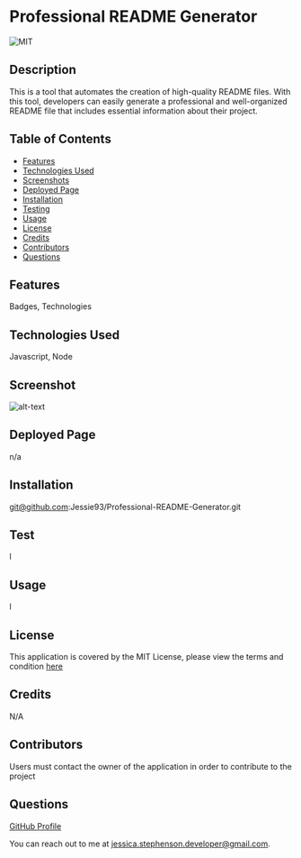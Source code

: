# Professional README Generator



  ![MIT](https://img.shields.io/badge/License-MIT-yellow.svg)



## Description
This is a tool that automates the creation of high-quality README files. With this tool, developers can easily generate a professional and well-organized README file that includes essential information about their project.

## Table of Contents
* [Features](#features)
* [Technologies Used](#technologiesUsed)
* [Screenshots](#screenshot)
* [Deployed Page](#deployedPage)
* [Installation](#installation)
* [Testing](#testing)
* [Usage](#usage)
* [License](#license)
* [Credits](#credits)
* [Contributors](#contributors)
* [Questions](#questions)

## Features
Badges, Technologies

## Technologies Used
Javascript, Node

## Screenshot
![alt-text](l)

## Deployed Page
n/a

## Installation
git@github.com:Jessie93/Professional-README-Generator.git

## Test
l

## Usage
l

## License

This application is covered by the MIT License, please view the terms and condition [here](https://opensource.org/licenses/MIT)


## Credits
N/A

## Contributors
Users must contact the owner of the application in order to contribute to the project

## Questions
[GitHub Profile](https://github.com/jessie93/) 

You can reach out to me at jessica.stephenson.developer@gmail.com.